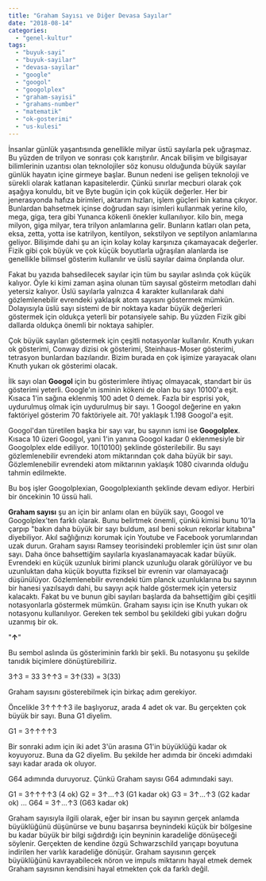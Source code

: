 ```yaml
---
title: "Graham Sayısı ve Diğer Devasa Sayılar"
date: "2018-08-14"
categories: 
  - "genel-kultur"
tags: 
  - "buyuk-sayi"
  - "buyuk-sayilar"
  - "devasa-sayilar"
  - "google"
  - "googol"
  - "googolplex"
  - "graham-sayisi"
  - "grahams-number"
  - "matematik"
  - "ok-gosterimi"
  - "us-kulesi"
---
```


İnsanlar günlük yaşantısında genellikle milyar üstü sayılarla pek uğraşmaz. Bu yüzden de trilyon ve sonrası çok karıştırılır. Ancak bilişim ve bilgisayar bilimlerinin uzantısı olan teknolojiler söz konusu olduğunda büyük sayılar günlük hayatın içine girmeye başlar. Bunun nedeni ise gelişen teknoloji ve sürekli olarak katlanan kapasitelerdir. Çünkü sınırlar mecburi olarak çok aşağıya konuldu, bit ve Byte bugün için çok küçük değerler. Her bir jenerasyonda hafıza birimleri, aktarım hızları, işlem güçleri bin katına çıkıyor. Bunlardan bahsetmek içinse doğrudan sayı isimleri kullanmak yerine kilo, mega, giga, tera gibi Yunanca kökenli önekler kullanılıyor. kilo bin, mega milyon, giga milyar, tera trilyon anlamlarına gelir. Bunların katları olan peta, eksa, zetta, yotta ise katrilyon, kentilyon, sekstilyon ve septilyon anlamlarına geliyor. Bilişimde dahi şu an için kolay kolay karşınıza çıkamayacak değerler. Fizik gibi çok büyük ve çok küçük boyutlarla uğraşılan alanlarda ise genellikle bilimsel gösterim kullanılır ve üslü sayılar daima önplanda olur.

Fakat bu yazıda bahsedilecek sayılar için tüm bu sayılar aslında çok küçük kalıyor. Öyle ki kimi zaman aşina olunan tüm sayısal gösteirm metodları dahi yetersiz kalıyor. Üslü sayılarla yalnızca 4 karakter kullanılarak dahi gözlemlenebilir evrendeki yaklaşık atom sayısını göstermek mümkün. Dolayısıyla üslü sayı sistemi de bir noktaya kadar büyük değerleri göstermek için oldukça yeterli bir potansiyele sahip. Bu yüzden Fizik gibi dallarda oldukça önemli bir noktaya sahipler.

Çok büyük sayıları göstermek için çeşitli notasyonlar kullanılır. Knuth yukarı ok gösterimi, Conway dizisi ok gösterimi, Steinhaus-Moser gösterimi, tetrasyon bunlardan bazılarıdır. Bizim burada en çok işimize yarayacak olanı Knuth yukarı ok gösterimi olacak.

İlk sayı olan **Googol** için bu gösterimlere ihtiyaç olmayacak, standart bir üs gösterimi yeterli. Google'ın isminin kökeni de olan bu sayı 10100'a eşit. Kısaca 1'in sağına eklenmiş 100 adet 0 demek. Fazla bir esprisi yok, uydurulmuş olmak için uydurulmuş bir sayı. 1 Googol değerine en yakın faktöriyel gösterim 70 faktöriyele ait. 70! yaklaşık 1.198 Googol'a eşit.

Googol'dan türetilen başka bir sayı var, bu sayının ismi ise **Googolplex**. Kısaca 10 üzeri Googol, yani 1'in yanına Googol kadar 0 eklenmesiyle bir Googolplex elde ediliyor. 10(10100) şeklinde gösterilebilir. Bu sayı gözlemlenebilir evrendeki atom miktarından çok daha büyük bir sayı. Gözlemlenebilir evrendeki atom miktarının yaklaşık 1080 civarında olduğu tahmin edilmekte.

Bu boş işler Googolplexian, Googolplexianth şeklinde devam ediyor. Herbiri bir öncekinin 10 üssü hali.

**Graham sayısı** şu an için bir anlamı olan en büyük sayı, Googol ve Googolplex'ten farklı olarak. Bunu belirtmek önemli, çünkü kimisi bunu 10'la çarpıp "bakın daha büyük bir sayı buldum, asıl beni sokun rekorlar kitabına" diyebiliyor. Akıl sağlığınızı korumak için Youtube ve Facebook yorumlarından uzak durun. Graham sayısı Ramsey teorisindeki problemler için üst sınır olan sayı. Daha önce bahsettiğim sayılarla kıyaslanamayacak kadar büyük. Evrendeki en küçük uzunluk birimi planck uzunluğu olarak görülüyor ve bu uzunluktan daha küçük boyutta fiziksel bir evrenin var olamayacağı düşünülüyor. Gözlemlenebilir evrendeki tüm planck uzunluklarına bu sayının bir hanesi yazılsaydı dahi, bu sayıyı açık halde göstermek için yetersiz kalacaktı. Fakat bu ve bunun gibi sayıları başlarda da bahsettiğim gibi çeşitli notasyonlarla göstermek mümkün. Graham sayısı için ise Knuth yukarı ok notasyonu kullanılıyor. Gereken tek sembol bu şekildeki gibi yukarı doğru uzanmış bir ok.

"**↑**"

Bu sembol aslında üs gösteriminin farklı bir şekli. Bu notasyonu şu şekilde tanıdık biçimlere dönüştürebiliriz.

3↑3 = 33 3↑↑3 = 3↑(33) = 3(33)

Graham sayısını gösterebilmek için birkaç adım gerekiyor.

Öncelikle 3↑↑↑↑3 ile başlıyoruz, arada 4 adet ok var. Bu gerçekten çok büyük bir sayı. Buna G1 diyelim.

G1 = 3↑↑↑↑3

Bir sonraki adım için iki adet 3'ün arasına G1'in büyüklüğü kadar ok koyuyoruz. Buna da G2 diyelim. Bu şekilde her adımda bir önceki adımdaki sayı kadar arada ok oluyor.

G64 adımında duruyoruz. Çünkü Graham sayısı G64 adımındaki sayı.

G1 = 3↑↑↑↑3 (4 ok) G2 = 3↑...↑3 (G1 kadar ok) G3 = 3↑...↑3 (G2 kadar ok) ... G64 = 3↑...↑3 (G63 kadar ok)

Graham sayısıyla ilgili olarak, eğer bir insan bu sayının gerçek anlamda büyüklüğünü düşünürse ve bunu başarırsa beynindeki küçük bir bölgesine bu kadar büyük bir bilgi sığdırdığı için beyninin karadeliğe dönüşeceği söylenir. Gerçekten de kendine özgü Schwarzschild yarıçapı boyutuna indirilen her varlık karadeliğe dönüşür. Graham sayısının gerçek büyüklüğünü kavrayabilecek nöron ve impuls miktarını hayal etmek demek Graham sayısının kendisini hayal etmekten çok da farklı değil.
